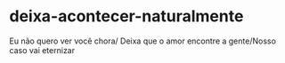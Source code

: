# deixa-acontecer-naturalmente
Eu não quero ver você chora/ Deixa que o amor encontre a gente/Nosso caso vai eternizar
